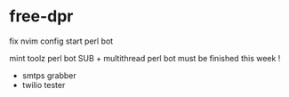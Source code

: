 # free-dpr

fix nvim config
start perl bot

mint toolz perl bot
SUB + multithread
perl bot must be finished this week !
+ smtps grabber
+ twilio tester
